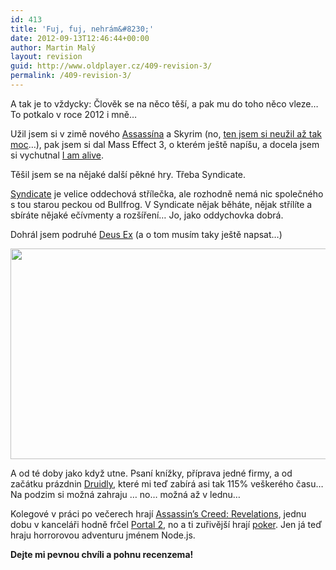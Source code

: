 ```yaml
---
id: 413
title: 'Fuj, fuj, nehrám&#8230;'
date: 2012-09-13T12:46:44+00:00
author: Martin Malý
layout: revision
guid: http://www.oldplayer.cz/409-revision-3/
permalink: /409-revision-3/
---
```

A tak je to vždycky: Člověk se na něco těší, a pak mu do toho něco vleze&#8230; To potkalo v roce 2012 i mně&#8230;

<!--more-->

Užil jsem si v zimě nového [Assassína](http://www.oldplayer.cz/assassins-creed-revelations/) a Skyrim (no, [ten jsem si neužil až tak moc](http://www.oldplayer.cz/skyrim-finalni-verdikt/)&#8230;), pak jsem si dal Mass Effect 3, o kterém ještě napíšu, a docela jsem si vychutnal [I am alive](http://iamalive-game.ubi.com/iamalive/en-gb/index.aspx).

Těšil jsem se na nějaké další pěkné hry. Třeba Syndicate.

[Syndicate](http://www.xzone.cz/nahledxbox360.php3?idg=751) je velice oddechová střílečka, ale rozhodně nemá nic společného s tou starou peckou od Bullfrog. V Syndicate nějak běháte, nějak střílíte a sbíráte nějaké ečívmenty a rozšíření&#8230; Jo, jako oddychovka dobrá.

Dohrál jsem podruhé [Deus Ex](http://www.xzone.cz/nahledgame.php3?idg=2915) (a o tom musím taky ještě napsat&#8230;)

[<img class="aligncenter size-large wp-image-328" title="acr_hookblade_hanging" src="http://www.oldplayer.cz/wp-content/uploads/2012/09/acr_hookblade_hanging-600x337.jpg" alt="" width="600" height="337" />](http://www.oldplayer.cz/wp-content/uploads/2011/11/acr_hookblade_hanging.jpg)

A od té doby jako když utne. Psaní knížky, příprava jedné firmy, a od začátku prázdnin [Druidly](http://druidly.com/blog/), které mi teď zabírá asi tak 115% veškerého času&#8230; Na podzim si možná zahraju &#8230; no&#8230; možná až v lednu&#8230;

Kolegové v práci po večerech hrají [Assassin&#8217;s Creed: Revelations](http://www.oldplayer.cz/assassins-creed-revelations/), jednu dobu v kanceláři hodně frčel [Portal 2](http://www.oldplayer.cz/portal-2/), no a ti zuřivější hrají [poker](http://cz.partypoker.com/). Jen já teď hraju horrorovou adventuru jménem Node.js.

**Dejte mi pevnou chvíli a pohnu recenzema!**

<div id="google_plus_one">
  <g:plusone></g:plusone>
</div>

<div id="fb_send_like">
</div>